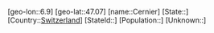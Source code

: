 ﻿---
location: [47.07,6.9]
type: City
tags:
- geo/City


SpocWebEntityId: 29530
isDeleted: false
confidential: public

---
[geo-lon::6.9]
[geo-lat::47.07]
[name::Cernier]
[State::]
[Country::[Switzerland](geo/Continent/Europe/Switzerland.md)]
[StateId::]
[Population::]
[Unknown::]


